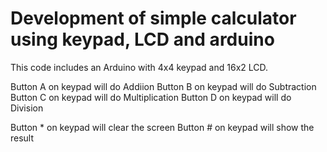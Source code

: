 # Development of simple calculator using keypad, LCD and arduino

This code includes an Arduino with 4x4 keypad and 16x2 LCD.

Button A on keypad will do Addiion
Button B on keypad will do Subtraction
Button C on keypad will do Multiplication
Button D on keypad will do Division

Button * on keypad will clear the screen
Button # on keypad will show the result
